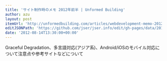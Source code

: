 ```yaml
---
title: 'サイト制作時のメモ 2012年前半 | Unformed Building'
author: azu
layout: post
itemUrl: 'http://unformedbuilding.com/articles/webdevelopment-memo-2012-first-half/'
editJSONPath: 'https://github.com/jser/jser.info/edit/gh-pages/data/2012/08/index.json'
date: '2012-08-14T13:30:00+00:00'
---
```

Graceful Degradation、多言語対応(アジア系)、Android/iOSのモバイル対応について注意点や参考サイトなどについて
